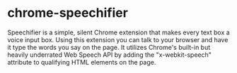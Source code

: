 # chrome-speechifier
Speechifier is a simple, silent Chrome extension that makes every text box a voice input box. Using this extension you can talk to your browser and have it type the words you say on the page.  It utilizes Chrome's built-in but heavily underrated Web Speech API by adding the "x-webkit-speech" attribute to qualifying HTML elements on the page.
